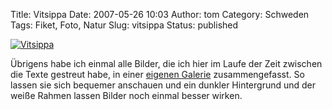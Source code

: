 Title: Vitsippa
Date: 2007-05-26 10:03
Author: tom
Category: Schweden
Tags: Fiket, Foto, Natur
Slug: vitsippa
Status: published

[![Vitsippa](/pic/vitsippljus_s.jpg "Vitsippa")](/pic/vitsippljus_l.jpg)

Übrigens habe ich einmal alle Bilder, die ich hier im Laufe der Zeit
zwischen die Texte gestreut habe, in einer [eigenen
Galerie](http://www.fiket.de/bilder/) zusammengefasst. So lassen sie
sich bequemer anschauen und ein dunkler Hintergrund und der weiße Rahmen
lassen Bilder noch einmal besser wirken.

